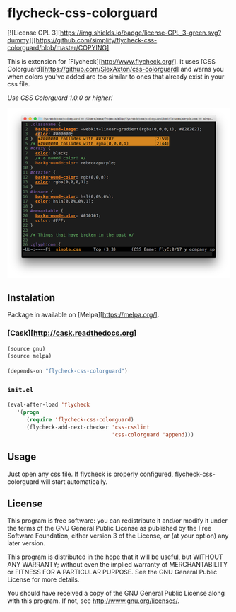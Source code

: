 # flycheck-css-colorguard

[![License GPL 3][https://img.shields.io/badge/license-GPL_3-green.svg?dummy]][https://github.com/simplify/flycheck-css-colorguard/blob/master/COPYING]

This is extension for [Flycheck][http://www.flycheck.org/].
It uses [CSS Colorguard][https://github.com/SlexAxton/css-colorguard] and
warns you when colors you've added are too similar to ones that already exist
in your css file.

*Use CSS Colorguard 1.0.0 or higher!*

![flycheck-irony screenshot](screenshot-flycheck-css-colorguard.png)

## Instalation

Package in available on [Melpa][https://melpa.org/].

### [Cask][http://cask.readthedocs.org]

```cl
(source gnu)
(source melpa)

(depends-on "flycheck-css-colorguard")
```

### `init.el`

```cl
(eval-after-load 'flycheck
   '(progn
      (require 'flycheck-css-colorguard)
      (flycheck-add-next-checker 'css-csslint
                                 'css-colorguard 'append)))
```

## Usage

Just open any css file. If flycheck is properly configured, flycheck-css-colorguard will start automatically.

## License

This program is free software: you can redistribute it and/or modify it under
the terms of the GNU General Public License as published by the Free Software
Foundation, either version 3 of the License, or (at your option) any later
version.

This program is distributed in the hope that it will be useful, but WITHOUT ANY
WARRANTY; without even the implied warranty of MERCHANTABILITY or FITNESS FOR A
PARTICULAR PURPOSE.  See the GNU General Public License for more details.

You should have received a copy of the GNU General Public License along with
this program.  If not, see http://www.gnu.org/licenses/.
